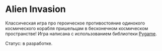 # Alien Invasion

Классическая игра про героическое противостояние одинокого космического корабля пришельцам в бесконечном космическом пространстве!
Игра написана с использованием библиотеки [Pygame](https://www.pygame.org/news).

Статус: в разработке.
